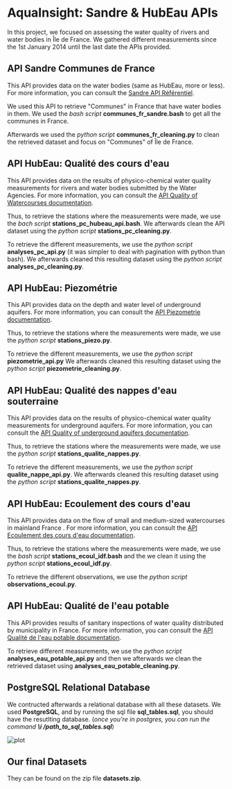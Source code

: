 # AquaInsight: Sandre & HubEau APIs 

In this project, we focused on assessing the water quality of rivers and water bodies in Île de France. We gathered different measurements since the 1st January 2014 until the last date the APIs provided. 

## API Sandre Communes de France 

This API provides data on the water bodies (same as HubEau, more or less). For more information, you can consult the [Sandre API Référentiel](https://www.sandre.eaufrance.fr/api-referentiel). 

We used this API to retrieve "Communes" in France that have water bodies in them. We used the *bash script* **communes_fr_sandre.bash** to get all the communes in France. 

Afterwards we used the *python script* **communes_fr_cleaning.py** to clean the retrieved dataset and focus on "Communes" of Île de France. 

## API HubEau: Qualité des cours d'eau 

This API provides data on the results of physico-chemical water quality measurements for rivers and water bodies submitted by the Water Agencies. For more information, you can consult the [API Quality of Watercourses documentation](https://hubeau.eaufrance.fr/page/api-qualite-cours-deau).

Thus, to retrieve the stations where the measurements were made, we use the *bach script* **stations_pc_hubeau_api.bash**. We afterwards clean the API dataset using the *python script* **stations_pc_cleaning.py**. 

To retrieve the different measurements, we use the *python script* **analyses_pc_api.py** (it was simpler to deal with pagination with python than bash). We afterwards cleaned this resulting dataset using the *python script* **analyses_pc_cleaning.py**. 

## API HubEau: Piezométrie

This API provides data on the depth and water level of underground aquifers. For more information, you can consult the [API Piezometrie documentation](https://hubeau.eaufrance.fr/page/api-piezometrie). 

Thus, to retrieve the stations where the measurements were made, we use the *python script* **stations_piezo.py**. 

To retrieve the different measurements, we use the *python script* **piezometrie_api.py**  We afterwards cleaned this resulting dataset using the *python script* **piezometrie_cleaning.py**. 

## API HubEau: Qualité des nappes d'eau souterraine

This API provides data on the results of physico-chemical water quality measurements for underground aquifers. For more information, you can consult the [API Quality of underground aquifers documentation](https://hubeau.eaufrance.fr/page/api-qualite-nappes).

Thus, to retrieve the stations where the measurements were made, we use the *python script* **stations_qualite_nappes.py**.

To retrieve the different measurements, we use the *python script* **qualite_nappe_api.py**. We afterwards cleaned this resulting dataset using the *python script* **stations_qualite_nappes.py**. 

## API HubEau: Ecoulement des cours d'eau 

This API provides data on the flow of small and medium-sized watercourses in mainland France . For more information, you can consult the [API Ecoulement des cours d'eau documentation](https://hubeau.eaufrance.fr/page/api-ecoulement). 

Thus, to retrieve the stations where the measurements were made, we use the *bash script* **stations_ecoul_idf.bash** and the we clean it using the *python script* **stations_ecoul_idf.py**.

To retrieve the different observations, we use the *python script* **observations_ecoul.py**. 

## API HubEau: Qualité de l'eau potable

This API provides results of sanitary inspections of water quality distributed by municipality in France. For more information, you can consult the [API Qualité de l'eau potable documentation](https://hubeau.eaufrance.fr/page/api-qualite-eau-potable). 

To retrieve different measurements, we use the *python script* **analyses_eau_potable_api.py** and then we afterwards we clean the retrieved dataset using **analyses_eau_potable_cleaning.py**. 

## PostgreSQL Relational Database 

We contructed afterwards a relational database with all these datasets. We used **PostgreSQL**, and by running the sql file **sql_tables.sql**, you should have the resutlting database. (*once you're in postgres, you can run the command **\i /path_to_sql_tables.sql***)   

![plot](./Relational_database_schema.png.png)


## Our final Datasets 

They can be found on the zip file **datasets.zip**. 


